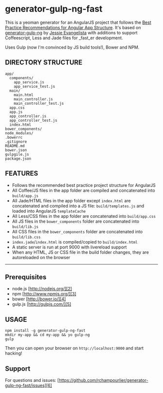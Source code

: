 # generator-gulp-ng-fast

This is a yeoman generator for an AngularJS project that follows the [Best Practice Recommendations for Angular App Structure][1]. It's based on [generator-gulp-ng][8] by [Jessie Evangelista][7] with additions to support Coffeescript, Less and Jade files for _fast_er development.

Uses Gulp (now I'm convinced by JS build tools!), Bower and NPM.

## DIRECTORY STRUCTURE

    app/
      components/
        app_service.js
        app_service_test.js
      main/
        main.html
        main_controller.js
        main_controller_test.js
      app.css
      app.js
      app_controller.js
      app_controller_test.js
      index.html
    bower_components/    
    node_modules/
    .bowerrc
    .gitignore
    README.md
    bower.json
    gulpgile.js
    package.json

## FEATURES 

- Follows the recommended best practice project structure for AngularJS
- All Coffee/JS files in the app folder are compiled and concatenated into `build/app.js`
- All Jade/HTML files in the app folder except `index.html` are concatenated and compiled into a JS file: `build/templates.js` and loaded into AngularJS `templateCache`
- All Less/CSS files in the app folder are concatenated into `build/app.css`
- All JS files in the `bower_components` folder are concatenated into `build/lib.js`
- All CSS files in the `bower_components` folder are concatenated into `build/lib.css`
- `index.jade`/`index.html` is compiled/copied to `build/index.html`
- A static server is run at port 9000 with livereload support
- When any HTML, JS or CSS file in the build folder changes, they are autoreloaded on the browser

-----

## Prerequisites

- node.js [http://nodejs.org/][2]
- npm [http://www.npmjs.org/][3]
- bower [http://bower.io/][4]
- gulp.js [http://gulpjs.com/][5]

## USAGE

    npm install -g generator-gulp-ng-fast
    mkdir my-app && cd my-app && yo gulp-ng
    gulp

Then you can open your browser on `http://localhost:9000` and start hacking!

## Support

For questions and issues: [https://github.com/rchampourlier/generator-gulp-ng-fast/issues][6]

  [1]: https://docs.google.com/document/d/1XXMvReO8-Awi1EZXAXS4PzDzdNvV6pGcuaF4Q9821Es/pub
  [2]: http://nodejs.org/
  [3]: http://www.npmjs.org/
  [4]: http://bower.io/
  [5]: http://gulpjs.com/
  [6]: https://github.com/rchampourlier/generator-gulp-ng-fast/issues
  [7]: https://github.com/henyojess/generator-gulp-ng
  [8]: https://github.com/henyojess
